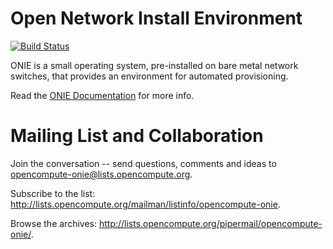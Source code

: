 # Open Network Install Environment

[![Build Status](https://travis-ci.org/vitalivanov/onie.svg?branch=travis-ci)](https://travis-ci.org/vitalivanov/onie)

ONIE is a small operating system, pre-installed on bare
metal network switches, that provides an environment for automated
provisioning.

Read the [ONIE Documentation](https://opencomputeproject.github.io/onie) for more info.

# Mailing List and Collaboration

Join the conversation -- send questions, comments and ideas to opencompute-onie@lists.opencompute.org.

Subscribe to the list: http://lists.opencompute.org/mailman/listinfo/opencompute-onie.

Browse the archives: http://lists.opencompute.org/pipermail/opencompute-onie/.
